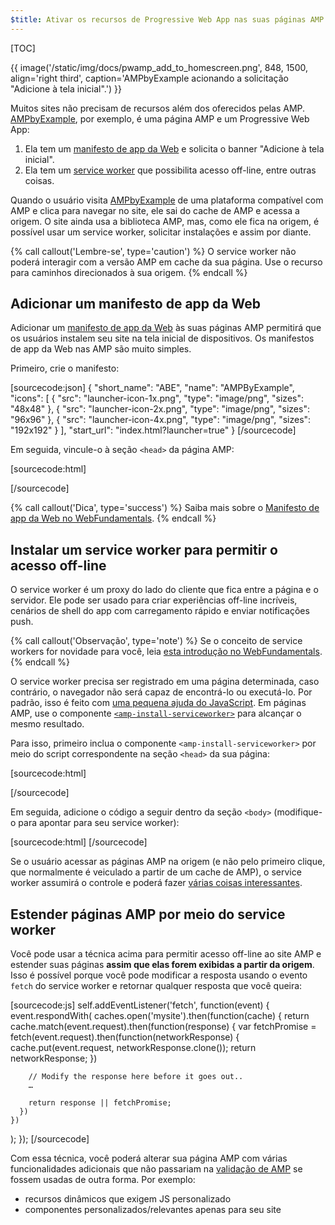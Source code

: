 ```yaml
---
$title: Ativar os recursos de Progressive Web App nas suas páginas AMP
---
```


[TOC]

{{ image('/static/img/docs/pwamp_add_to_homescreen.png', 848, 1500, align='right third', caption='AMPbyExample acionando a solicitação "Adicione à tela inicial".') }}

Muitos sites não precisam de recursos além dos oferecidos pelas AMP. [AMPbyExample](http://ampbyexample.com/), por exemplo, é uma página AMP e um Progressive Web App:

1. Ela tem um [manifesto de app da Web](https://developers.google.com/web/fundamentals/engage-and-retain/web-app-manifest/) e solicita o banner "Adicione à tela inicial".
2. Ela tem um [service worker](https://developers.google.com/web/fundamentals/getting-started/primers/service-workers) que possibilita acesso off-line, entre outras coisas.

Quando o usuário visita [AMPbyExample](http://ampbyexample.com/) de uma plataforma compatível com AMP e clica para navegar no site, ele sai do cache de AMP e acessa a origem. O site ainda usa a biblioteca AMP, mas, como ele fica na origem, é possível usar um service worker, solicitar instalações e assim por diante.

{% call callout('Lembre-se', type='caution') %}
O service worker não poderá interagir com a versão AMP em cache da sua página. Use o recurso para caminhos direcionados à sua origem.
{% endcall %}

## Adicionar um manifesto de app da Web

Adicionar um [manifesto de app da Web](https://developers.google.com/web/fundamentals/engage-and-retain/web-app-manifest/) às suas páginas AMP permitirá que os usuários instalem seu site na tela inicial de dispositivos. Os manifestos de app da Web nas AMP são muito simples.

Primeiro, crie o manifesto:

[sourcecode:json]
{
  "short_name": "ABE",
  "name": "AMPByExample",
  "icons": [
    {
      "src": "launcher-icon-1x.png",
      "type": "image/png",
      "sizes": "48x48"
    },
    {
      "src": "launcher-icon-2x.png",
      "type": "image/png",
      "sizes": "96x96"
    },
    {
      "src": "launcher-icon-4x.png",
      "type": "image/png",
      "sizes": "192x192"
    }
  ],
  "start_url": "index.html?launcher=true"
}
[/sourcecode]

Em seguida, vincule-o à seção `<head>` da página AMP:

[sourcecode:html]
<link rel="manifest" href="/manifest.json">
[/sourcecode]

{% call callout('Dica', type='success') %}
Saiba mais sobre o [Manifesto de app da Web no WebFundamentals](https://developers.google.com/web/fundamentals/engage-and-retain/web-app-manifest/).
{% endcall %}

## Instalar um service worker para permitir o acesso off-line

O service worker é um proxy do lado do cliente que fica entre a página e o servidor. Ele pode ser usado para criar experiências off-line incríveis, cenários de shell do app com carregamento rápido e enviar notificações push.

{% call callout('Observação', type='note') %}
Se o conceito de service workers for novidade para você, leia [esta introdução no WebFundamentals](https://developers.google.com/web/fundamentals/getting-started/primers/service-workers).
{% endcall %}

O service worker precisa ser registrado em uma página determinada, caso contrário, o navegador não será capaz de encontrá-lo ou executá-lo. Por padrão, isso é feito com [uma pequena ajuda do JavaScript](https://developers.google.com/web/fundamentals/instant-and-offline/service-worker/registration). Em páginas AMP, use o componente [`<amp-install-serviceworker>`](/pt_br/docs/reference/components/amp-install-serviceworker.html) para alcançar o mesmo resultado.

Para isso, primeiro inclua o componente `<amp-install-serviceworker>` por meio do script correspondente na seção `<head>` da sua página:

[sourcecode:html]
<script async custom-element="amp-install-serviceworker"
  src="https://cdn.ampproject.org/v0/amp-install-serviceworker-0.1.js"></script>
[/sourcecode]

Em seguida, adicione o código a seguir dentro da seção `<body>` (modifique-o para apontar para seu service worker):

[sourcecode:html]
<amp-install-serviceworker
      src="https://www.your-domain.com/serviceworker.js"
      layout="nodisplay">
</amp-install-serviceworker>
[/sourcecode]

Se o usuário acessar as páginas AMP na origem (e não pelo primeiro clique, que normalmente é veiculado a partir de um cache de AMP), o service worker assumirá o controle e poderá fazer [várias coisas interessantes](https://developers.google.com/web/fundamentals/instant-and-offline/offline-ux).

## Estender páginas AMP por meio do service worker

Você pode usar a técnica acima para permitir acesso off-line ao site AMP e estender suas páginas **assim que elas forem exibidas a partir da origem**. Isso é possível porque você pode modificar a resposta usando o evento `fetch` do service worker e retornar qualquer resposta que você queira:

[sourcecode:js]
self.addEventListener('fetch', function(event) {
  event.respondWith(
    caches.open('mysite').then(function(cache) {
      return cache.match(event.request).then(function(response) {
        var fetchPromise = fetch(event.request).then(function(networkResponse) {
          cache.put(event.request, networkResponse.clone());
          return networkResponse;
        })

        // Modify the response here before it goes out..
        …

        return response || fetchPromise;
      })
    })
  );
});
[/sourcecode]

Com essa técnica, você poderá alterar sua página AMP com várias
funcionalidades adicionais que não passariam na [validação de AMP](/pt_br/docs/fundamentals/validate.html) se fossem usadas de outra forma. Por exemplo:

* recursos dinâmicos que exigem JS personalizado
* componentes personalizados/relevantes apenas para seu site
 
 
